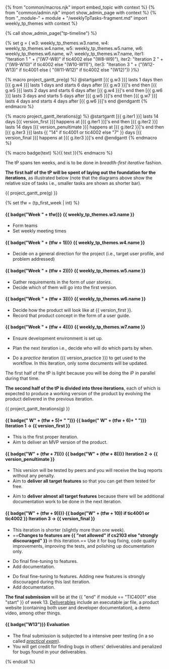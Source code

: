 {% from "common/macros.njk" import embed_topic with context %}
{% from "common/admin.njk" import show_admin_page with context %}
{% from "_module-" + module + "/weeklyTpTasks-fragment.md" import weekly_tp_themes with context %}

{% call show_admin_page("tp-timeline") %}
<div id="main">

{% set g = {
  w3: weekly_tp_themes.w3.name,
  w4: weekly_tp_themes.w4.name,
  w5: weekly_tp_themes.w5.name,
  w6: weekly_tp_themes.w6.name,
  w7: weekly_tp_themes.w7.name,
  iter1: "Iteration 1 " + ("(W7-W8)" if tic4002 else "(W8-W9)"),
  iter2: "Iteration 2 " + ("(W9-W10)" if tic4002 else "(W10-W11)"),
  iter3: "Iteration 3 " + ("(W12-W13)" if tic4001 else ( "(W11-W12)" if tic4002 else "(W12)"))
}%}



{% macro project_gantt_pre(g) %}
<puml name="tpGanttChart-preIterations.png">
@startgantt
[{{ g.w3 }}] lasts 1 days
then [{{ g.w4 }}] lasts 1 days and starts 6 days after [{{ g.w3 }}]'s end
then [{{ g.w5 }}] lasts 2 days and starts 6 days after [{{ g.w4 }}]'s end
then [{{ g.w6 }}] lasts 3 days and starts 5 days after [{{ g.w5 }}]'s end
then [{{ g.w7 }}] lasts 4 days and starts 4 days after [{{ g.w6 }}]'s end
@endgantt
</puml>
{% endmacro %}

{% macro project_gantt_iterations(g) %}
<puml name="tpGanttChart-iterations.png">
@startgantt
[{{ g.iter1 }}] lasts 14 days
[{{ version_first }}] happens at [{{ g.iter1 }}]'s end
then [{{ g.iter2 }}] lasts 14 days
[{{ version_penultimate }}] happens at [{{ g.iter2 }}]'s end
then [{{ g.iter3 }}] lasts {{ "14" if tic4001 or tic4002 else "7" }} days
[{{ version_final }}] happens at [{{ g.iter3 }}]'s end
@endgantt
</puml>
{% endmacro %}

{% macro badge(text) %}<span class="badge badge-dark">{{ text }}</span>{% endmacro %}

The tP spans ten weeks, and is to be done in _breadth-first iterative_ fashion.

**The first half of the tP will be spent of laying out the foundation for the iterations**, as illustrated below (note that the diagrams above show the relative size of tasks i.e., smaller tasks are shown as shorter bar).

{{ project_gantt_pre(g) }}

{% set tfw = (tp_first_week | int) %}

<div class="indented-level2">

#### {{ badge("Week " + tfw)}} {{ weekly_tp_themes.w3.name }}

* Form teams
* Set weekly meeting times

#### {{ badge("Week " + (tfw + 1))}} {{ weekly_tp_themes.w4.name }}

* Decide on a general direction for the project (i.e., target user profile, and problem addressed)

#### {{ badge("Week " + (tfw + 2))}} {{ weekly_tp_themes.w5.name }}

* Gather requirements in the form of _user stories_.
* Decide which of them will go into the first version.

#### {{ badge("Week " + (tfw + 3))}} {{ weekly_tp_themes.w6.name }}

* Decide how the product will look like at {{ version_first }}.
* Record that product concept in the form of a user guide.

#### {{ badge("Week " + (tfw + 4))}} {{ weekly_tp_themes.w7.name }}

* Ensure development environment is set up.

* Plan the next iteration i.e., decide who will do which parts by when.

<div tags="m--cs2103">

* Do a _practice_ iteration ({{ version_practice }}) to get used to the workflow. In this iteration, only some documents will be updated.
</div>
</div>

The first half of the tP is light because you will be doing the iP in parallel during that time.

**The second half of the tP is divided into three iterations**, each of which is expected to produce a working version of the product by evolving the product delivered in the previous iteration.

{{ project_gantt_iterations(g) }}

<div class="indented-level2">

#### {{ badge("&nbsp;W" + (tfw + 5)+ "&nbsp;")}} {{ badge("&nbsp;W" + (tfw + 6)+ "&nbsp;")}} Iteration 1 → {{ version_first }}

* This is the first proper iteration.
* Aim to deliver an <tooltip content="Minimum Viable Product">MVP</tooltip> version of the product.


#### {{ badge("W" + (tfw + 7))}} {{ badge("W" + (tfw + 8))}} Iteration 2 → {{ version_penultimate }}

<div tags="m--cs2113 m--cs2103 m--tic4002">

* This version will be tested by peers and you will receive the bug reports without any penalty.
* Aim to **deliver all <tooltip content="i.e., all features you plan to deliver in this project at the end of the semester">target features</tooltip>** so that you can get them tested for free.
</div>
<div tags="m--tic4001 m--tic4002">

* Aim to **deliver almost all <tooltip content="i.e., all features you plan to deliver in this project at the end of the semester">target features</tooltip>** because there will be additional documentation work to be done in the next iteration.
</div>


#### {{ badge("W" + (tfw + 9))}} {{ badge("W" + (tfw + 10)) if tic4001 or tic4002 }} Iteration 3 → {{ version_final }}

<div tags="m--cs2103 m--cs2113">

* This iteration is <span class="text-danger">shorter</span> (slightly more than one week).
* ==**Changes to features are {{ "not allowed" if cs2103 else "strongly discouraged" }}** in this iteration.== Use it for bug fixing, code quality improvements, improving the tests, and polishing up documentation only.
</div>
<div tags="m--tic4001">

* Do final fine-tuning to features.
* Add documentation.
</div>
<div tags="m--tic4002">

* Do final fine-tuning to features. Adding new features is strongly discouraged during this last iteration.
* Add documentation.
</div>

</div>

**The final submission** will be at the {{ "end" if module == "TIC4001" else "start" }} of week 13. [Deliverables](tp-deliverables.html) include an executable jar file, a product website (containing both user and developer documentation), a demo video, among other things.

<div class="indented-level2" tags="m--cs2113 m--cs2103 m--tic4002">

#### {{ badge("W13")}} Evaluation

* The final submission is subjected to a intensive peer testing (in a so called [_practical exam_](tp-pe.html#tp-practical-exam-pe)).
* You will get credit for finding bugs in others' deliverables and penalized for bugs found in your deliverables.

</div>

</div>

{% endcall %}
